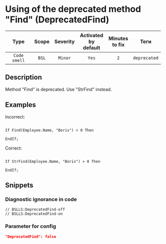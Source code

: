 # Using of the deprecated method "Find" (DeprecatedFind)

|     Type     | Scope | Severity | Activated<br>by default | Minutes<br>to fix |     Теги     |
|:------------:|:-----:|:--------:|:-----------------------------:|:-----------------------:|:------------:|
| `Code smell` | `BSL` | `Minor`  |             `Yes`             |           `2`           | `deprecated` |

<!-- Блоки выше заполняются автоматически, не трогать -->
## Description

Method "Find" is deprecated. Use "StrFind" instead.

## Examples

Incorrect:

```bsl

If Find(Employee.Name, "Boris") > 0 Then

EndIf; 

```


Correct:

```bsl

If StrFind(Employee.Name, "Boris") > 0 Then

EndIf; 

```

## Snippets

<!-- Блоки ниже заполняются автоматически, не трогать -->
### Diagnostic ignorance in code

```bsl
// BSLLS:DeprecatedFind-off
// BSLLS:DeprecatedFind-on
```

### Parameter for config

```json
"DeprecatedFind": false
```
